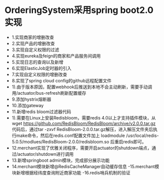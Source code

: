 # OrderingSystem采用spring boot2.0实现
- 1.实现商家的增删改查
- 2.实现产品的增删改查
- 3.实现自定义权限的过滤
- 4.实现eureka及feign的商家和产品服务间调用
- 5.实现日志的查询以及新增
- 6.实现ElasticJob定时器的引入
- 7.实现自定义权限的增删改查
- 8.实现了spring cloud config的github远程配置文件
- 1).由于版本原因，配置webhook后推送到本地不会主动刷新，需要手动调用/actuator/bus-refresh刷新配置缓存
- 9.添加hystrix熔断器
- 10.添加gateway
- 11.新增redis bloom过滤器代码
- 1).需要在Linux上安装Redisbloom，需要redis 4.0以上才支持插件模块，从wget https://github.com/RedisBloom/RedisBloom/archive/v2.0.0.tar.gz
代码后，通过tar -zxvf RedisBloom-2.0.0.tar.gz解压，进入解压文件夹后执行make命令，然后在redis.conf配置文件加上
loadmodule /usr/local/redis-5.0.5/modlues/RedisBloom-2.0.0/redisbloom.so
后重启redis即可。
- 12.merchant实现了优雅关闭程序，需要开启actuator的shutdown端点，通过/actuator/shutdown进行调用
- 13.新增springboot admin模块，完成部分展示功能
- 14.merchant模块新增@RedisCacheManager自动缓存信息
-15.merchant模块新增根据经纬度查询附近商家功能
-16.redis哨兵机制的验证
